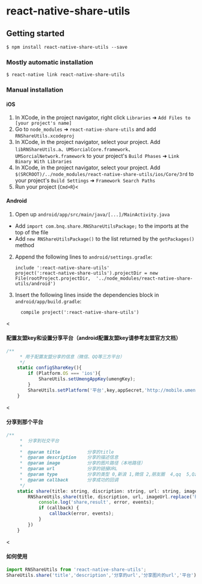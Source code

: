
# react-native-share-utils

## Getting started

`$ npm install react-native-share-utils --save`

### Mostly automatic installation

`$ react-native link react-native-share-utils`

### Manual installation


#### iOS

1. In XCode, in the project navigator, right click `Libraries` ➜ `Add Files to [your project's name]`
2. Go to `node_modules` ➜ `react-native-share-utils` and add `RNShareUtils.xcodeproj`
3. In XCode, in the project navigator, select your project. Add `libRNShareUtils.a`、`UMSorcialCore.framework`、`UMSorcialNetwork.framework` to your project's `Build Phases` ➜ `Link Binary With Libraries`
4. In XCode, in the project navigator, select your project. Add `$(SRCROOT)/../node_modules/react-native-share-utils/ios/Core/3rd` to your project's `Build Settings` ➜ `Framework Search Paths`
5. Run your project (`Cmd+R`)<

#### Android

1. Open up `android/app/src/main/java/[...]/MainActivity.java`
  - Add `import com.bnq.share.RNShareUtilsPackage;` to the imports at the top of the file
  - Add `new RNShareUtilsPackage()` to the list returned by the `getPackages()` method
2. Append the following lines to `android/settings.gradle`:
  	```
  	include ':react-native-share-utils'
  	project(':react-native-share-utils').projectDir = new File(rootProject.projectDir, 	'../node_modules/react-native-share-utils/android')
  	```
3. Insert the following lines inside the dependencies block in `android/app/build.gradle`:
  	```
      compile project(':react-native-share-utils')
  	```
<

#### 配置友盟key和设置分享平台（android配置友盟key请参考友盟官方文档）

```javascript
/**
     * 用于配置友盟分享的信息（微信、QQ等三方平台）
     */
    static configShareKey(){
        if (Platform.OS === 'ios'){
            ShareUtils.setUmengAppKey(umengKey);
        }
        ShareUtils.setPlatform('平台',key,appSecret,'http://mobile.umeng.com/social');
    }
```
<

#### 分享到那个平台

```javascript
/**
     *  分享到社交平台
     *
     *  @param title          分享的title
     *  @param description    分享的描述信息
     *  @param image          分享的图片路径（本地路径）
     *  @param url            分享的链接URL
     *  @param type           分享的类型 0,新浪 1,微信 2,朋友圈  4,qq  5,Qzone    12,短信
     *  @param callback       分享成功的回调
     */
    static share(title: string, discription: string, url: string, imageUrl: string, type: number, callback: Function) {
        RNShareUtils.share(title, discription, url, imageUrl.replace('https', 'http'), type, (error, events) => {
            console.log('share,result', error, events);
            if (callback) {
                callback(error, events);
            }
        })
    }
```
<

#### 如何使用

```javascript
import RNShareUtils from 'react-native-share-utils';
ShareUtils.share('title','description','分享的url','分享图片的url','平台');
```
